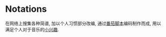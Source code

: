 # Notations

在网络上搜集各种简谱, 加以个人习惯部分改编, 通过[番茄脚本](http://jianpu99.net/)编码制作而成, 用以满足个人对于音乐的[小兴趣](https://www.yuque.com/gendloop/livingnotes/tnoauv7owsorabbk).
